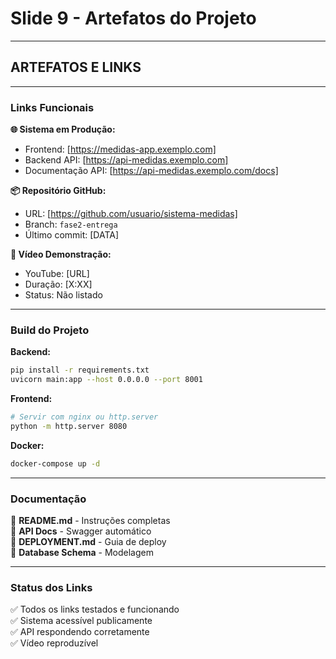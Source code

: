 # Slide 9 - Artefatos do Projeto

---

## ARTEFATOS E LINKS

---

### Links Funcionais

**🌐 Sistema em Produção:**
- Frontend: [https://medidas-app.exemplo.com]
- Backend API: [https://api-medidas.exemplo.com]
- Documentação API: [https://api-medidas.exemplo.com/docs]

**📦 Repositório GitHub:**
- URL: [https://github.com/usuario/sistema-medidas]
- Branch: `fase2-entrega`
- Último commit: [DATA]

**🎥 Vídeo Demonstração:**
- YouTube: [URL]
- Duração: [X:XX]
- Status: Não listado

---

### Build do Projeto

**Backend:**
```bash
pip install -r requirements.txt
uvicorn main:app --host 0.0.0.0 --port 8001
```

**Frontend:**
```bash
# Servir com nginx ou http.server
python -m http.server 8080
```

**Docker:**
```bash
docker-compose up -d
```

---

### Documentação

📄 **README.md** - Instruções completas  
📄 **API Docs** - Swagger automático  
📄 **DEPLOYMENT.md** - Guia de deploy  
📄 **Database Schema** - Modelagem

---

### Status dos Links

✅ Todos os links testados e funcionando  
✅ Sistema acessível publicamente  
✅ API respondendo corretamente  
✅ Vídeo reproduzível

